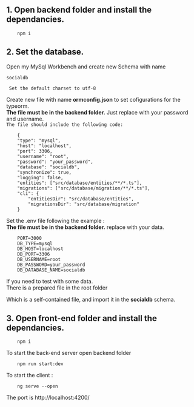 <h2>1. Open backend folder and install the dependancies.</h2>

        npm i

<h2>2. Set the database.</h2>

Open my MySql Workbench and create new Schema with name

    socialdb

` Set the default charset to utf-8`

Create new file with name **ormconfig.json** to set cofigurations for the typeorm. <br>
**The file must be in the backend folder.**
Just replace with your password and username.<br>
`The file should include the following code:`

        {
        "type": "mysql",
        "host": "localhost",
        "port": 3306,
        "username": "root",
        "password": "your_password",
        "database": "socialdb",
        "synchronize": true,
        "logging": false,
        "entities": ["src/database/entities/**/*.ts"],
        "migrations": ["src/database/migration/**/*.ts"],
        "cli": {
            "entitiesDir": "src/database/entities",
            "migrationsDir": "src/database/migration"
        }

Set the .env file following the example :<br>
**The file must be in the backend folder.**
replace with your data.

        PORT=3000
        DB_TYPE=mysql
        DB_HOST=localhost
        DB_PORT=3306
        DB_USERNAME=root
        DB_PASSWORD=your_password
        DB_DATABASE_NAME=socialdb

If you need to test with some data.<br>
There is a prepared file in the root folder

Which is a self-contained file,
and import it in the **socialdb** schema.

<h2>3. Open front-end folder and install the dependancies.</h2>

        npm i

To start the back-end server open backend folder

        npm run start:dev

To start the client :

        ng serve --open

The port is http://localhost:4200/
